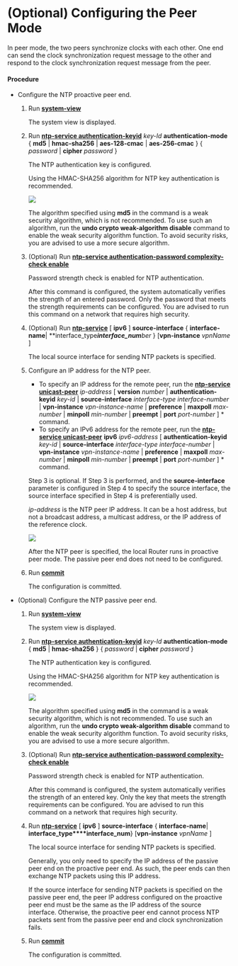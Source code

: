 (Optional) Configuring the Peer Mode
====================================

In peer mode, the two peers synchronize clocks with each other. One end can send the clock synchronization request message to the other and respond to the clock synchronization request message from the peer.

#### Procedure

* Configure the NTP proactive peer end.
  1. Run [**system-view**](cmdqueryname=system-view)
     
     
     
     The system view is displayed.
  2. Run [**ntp-service authentication-keyid**](cmdqueryname=ntp-service+authentication-keyid) *key-Id* **authentication-mode** { **md5** | **hmac-sha256** | **aes-128-cmac** | **aes-256-cmac** } { *password* | **cipher** *password* }
     
     
     
     The NTP authentication key is configured.
     
     
     
     Using the HMAC-SHA256 algorithm for NTP key authentication is recommended.
     
     ![](../../../../public_sys-resources/notice_3.0-en-us.png) 
     
     The algorithm specified using **md5** in the command is a weak security algorithm, which is not recommended. To use such an algorithm, run the **undo crypto weak-algorithm disable** command to enable the weak security algorithm function. To avoid security risks, you are advised to use a more secure algorithm.
  3. (Optional) Run [**ntp-service authentication-password complexity-check enable**](cmdqueryname=ntp-service+authentication-password+complexity-check+enable)
     
     
     
     Password strength check is enabled for NTP authentication.
     
     
     
     After this command is configured, the system automatically verifies the strength of an entered password. Only the password that meets the strength requirements can be configured. You are advised to run this command on a network that requires high security.
  4. (Optional) Run [**ntp-service**](cmdqueryname=ntp-service) [ **ipv6** ] **source-interface** { **interface-name**| **interface\_type****interface\_num***ber* } [****vpn-instance**** *vpnName* ]
     
     
     
     The local source interface for sending NTP packets is specified.
  5. Configure an IP address for the NTP peer.
     
     
     + To specify an IP address for the remote peer, run the [**ntp-service unicast-peer**](cmdqueryname=ntp-service+unicast-peer) *ip-address* [ **version** *number* | **authentication-keyid** *key-id* | **source-interface** *interface-type interface-number* | **vpn-instance** *vpn-instance-name* | **preference** | **maxpoll** *max-number* | **minpoll** *min-number* | **preempt** | **port** *port-number* ] \* command.
     + To specify an IPv6 address for the remote peer, run the [**ntp-service unicast-peer**](cmdqueryname=ntp-service+unicast-peer)  **ipv6** *ipv6-address* [ **authentication-keyid** *key-id* | **source-interface** *interface-type interface-number* | **vpn-instance** *vpn-instance-name* | **preference** | **maxpoll** *max-number* | **minpoll** *min-number* | **preempt** | **port** *port-number* ] \* command.
     
     Step 3 is optional. If Step 3 is performed, and the **source-interface** parameter is configured in Step 4 to specify the source interface, the source interface specified in Step 4 is preferentially used.
     
     *ip-address* is the NTP peer IP address. It can be a host address, but not a broadcast address, a multicast address, or the IP address of the reference clock.
     
     ![](../../../../public_sys-resources/note_3.0-en-us.png) 
     
     After the NTP peer is specified, the local Router runs in proactive peer mode. The passive peer end does not need to be configured.
  6. Run [**commit**](cmdqueryname=commit)
     
     
     
     The configuration is committed.
* (Optional) Configure the NTP passive peer end.
  1. Run [**system-view**](cmdqueryname=system-view)
     
     
     
     The system view is displayed.
  2. Run [**ntp-service authentication-keyid**](cmdqueryname=ntp-service+authentication-keyid) *key-Id* **authentication-mode** { **md5** | **hmac-sha256** } { *password* | **cipher** *password* }
     
     
     
     The NTP authentication key is configured.
     
     
     
     Using the HMAC-SHA256 algorithm for NTP key authentication is recommended.
     
     ![](../../../../public_sys-resources/notice_3.0-en-us.png) 
     
     The algorithm specified using **md5** in the command is a weak security algorithm, which is not recommended. To use such an algorithm, run the **undo crypto weak-algorithm disable** command to enable the weak security algorithm function. To avoid security risks, you are advised to use a more secure algorithm.
  3. (Optional) Run [**ntp-service authentication-password complexity-check enable**](cmdqueryname=ntp-service+authentication-password+complexity-check+enable)
     
     
     
     Password strength check is enabled for NTP authentication.
     
     
     
     After this command is configured, the system automatically verifies the strength of an entered key. Only the key that meets the strength requirements can be configured. You are advised to run this command on a network that requires high security.
  4. Run [**ntp-service**](cmdqueryname=ntp-service) [ **ipv6** ] **source-interface** { **interface-name**| **interface\_type****interface\_num**} [****vpn-instance**** *vpnName* ]
     
     
     
     The local source interface for sending NTP packets is specified.
     
     
     
     Generally, you only need to specify the IP address of the passive peer end on the proactive peer end. As such, the peer ends can then exchange NTP packets using this IP address.
     
     If the source interface for sending NTP packets is specified on the passive peer end, the peer IP address configured on the proactive peer end must be the same as the IP address of the source interface. Otherwise, the proactive peer end cannot process NTP packets sent from the passive peer end and clock synchronization fails.
  5. Run [**commit**](cmdqueryname=commit)
     
     
     
     The configuration is committed.